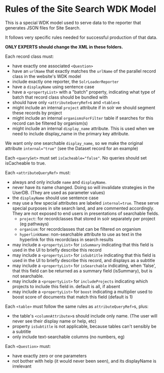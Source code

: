 
# Rules of the Site Search WDK Model

This is a special WDK model used to serve data to the reporter that generates JSON files for Site Search.
    
It follows very specific rules needed for successful production of that data.
    
**ONLY EXPERTS should change the XML in these folders.**
    
Each record class must:
- have exactly one associated `<Question>`
- have an `urlName` that exactly matches the `urlName` of the parallel record class in the website's WDK model
- include exactly one reporter, the `SolrLoaderReporter`
- have a `displayName` using sentence case
- have a `<propertyList>` with a "batch" property, indicating what type of batch that record class should be bundled with
- should have only `<attributeQueryRef>`s and `<table>`s
- might include an internal `project` attribute if in solr we should segment these records by project
- might include an internal `organismsForFilter` table if searches for this record can be filtered by organism(s)
- might include an internal `display_name` attribute.  This is used when we need to include display_name in the primary key attribute.
  
We want only one searchable `display_name`, so we make the original attribute `internal="true"`  (see the Dataset record for an example)
  
Each `<querySet>` must set `isCacheable="false"`.  No queries should set isCacheable to true.
  
Each `<attributeQueryRef>` must:
- always and only include `name` and `displayName`.
- never have its name changed.  Doing so will invalidate strategies in the UserDB.  (They are used as parameter values)
- the `displayName` should use sentence case
- may use a few special attributes are labeled `internal=true`.  These serve special purposes in site search land, and are commented accordingly.  They are not exposed to end users in presentations of searchable fields.
  - `project`: for recordclasses that stored in solr separately per project (eg pathways)
  - `organism`: for recordclasses that can be filtered on organism
  - `hyperlinkName`: non-searchable attribute to use as text in the hyperlink for this recordclass in search results
- may include a `<propertyList>` for `isSummary` indicating that this field is used in the UI to briefly describe this record
- may include a `<propertyList>` for `isSubtitle` indicating that this field is used in the UI to briefly describe this record, and displays as a subtitle
- may include a `<propertyList>` for `isSearchable` indicating, when 'false', that this field can be returned as a summary field (isSummary), but is not searchable.
- may include a `<propertyList>` for `includeProjects` indicating which projects to include this field in.  default is all, if absent
- may include a `<propertyList>` for `boost` indicating a multiplier used to boost score of documents that match this field (default is 1)

Each `<table>` must follow the same rules as `attributeQueryRef>`s, plus:
- the table's `<columnAttribute>`s should include only name.  (The user will never see their display name or help, etc)
- property `isSubtitle` is not applicable, because tables can't sensibly be a subtitle
- only include text-searchable columns (no numbers, eg)

Each `<Question>` must:
- have exactly zero or one parameters
- not bother with help (it would never been seen), and its displayName is irrelevant
